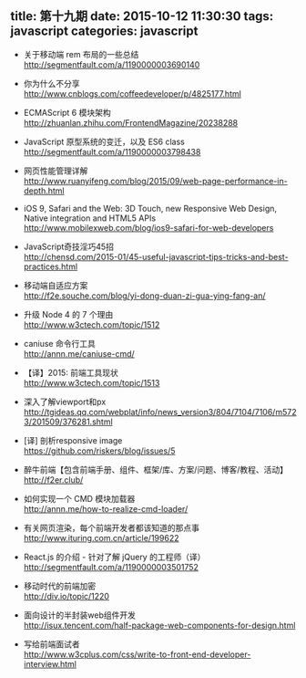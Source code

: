 title: 第十九期
date: 2015-10-12 11:30:30
tags: javascript
categories: javascript
---
- 关于移动端 rem 布局的一些总结  
http://segmentfault.com/a/1190000003690140

- 你为什么不分享  
http://www.cnblogs.com/coffeedeveloper/p/4825177.html

- ECMAScript 6 模块架构  
http://zhuanlan.zhihu.com/FrontendMagazine/20238288

- JavaScript 原型系统的变迁，以及 ES6 class  
http://segmentfault.com/a/1190000003798438

- 网页性能管理详解  
http://www.ruanyifeng.com/blog/2015/09/web-page-performance-in-depth.html

- iOS 9, Safari and the Web: 3D Touch, new Responsive Web Design, Native integration and HTML5 APIs  
http://www.mobilexweb.com/blog/ios9-safari-for-web-developers

- JavaScript奇技淫巧45招  
http://chensd.com/2015-01/45-useful-javascript-tips-tricks-and-best-practices.html

- 移动端自适应方案  
http://f2e.souche.com/blog/yi-dong-duan-zi-gua-ying-fang-an/

- 升级 Node 4 的 7 个理由  
http://www.w3ctech.com/topic/1512

- caniuse 命令行工具  
http://annn.me/caniuse-cmd/

- 【译】2015: 前端工具现状  
http://www.w3ctech.com/topic/1513

- 深入了解viewport和px  
http://tgideas.qq.com/webplat/info/news_version3/804/7104/7106/m5723/201509/376281.shtml

- [译] 剖析responsive image  
https://github.com/riskers/blog/issues/5

- 醉牛前端【包含前端手册、组件、框架/库、方案/问题、博客/教程、活动】   
http://f2er.club/

- 如何实现一个 CMD 模块加载器  
http://annn.me/how-to-realize-cmd-loader/

- 有关网页渲染，每个前端开发者都该知道的那点事  
http://www.ituring.com.cn/article/199622

- React.js 的介绍 - 针对了解 jQuery 的工程师（译）  
http://segmentfault.com/a/1190000003501752

- 移动时代的前端加密  
http://div.io/topic/1220

- 面向设计的半封装web组件开发  
http://isux.tencent.com/half-package-web-components-for-design.html

- 写给前端面试者  
http://www.w3cplus.com/css/write-to-front-end-developer-interview.html
